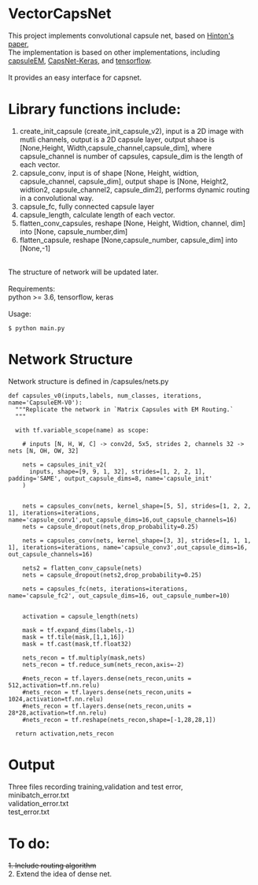 # VectorCapsNet
This project implements convolutional capsule net, based on [Hinton's paper](https://arxiv.org/abs/1710.09829), <br> 
The implementation is based on other implementations, including [capsuleEM](https://github.com/gyang274/capsulesEM), [CapsNet-Keras](https://github.com/XifengGuo/CapsNet-Keras), and [tensorflow](https://github.com/Sarasra/models). <br>
<br>
It provides an easy interface for capsnet. <br>
# Library functions include: <br>
1. create_init_capsule (create_init_capsule_v2), input is a 2D image with mutli channels, output is a 2D capsule layer, output shaoe is [None,Height, Width,capsule_channel,capsule_dim], where capsule_channel is number of capsules, capsule_dim is the length of each vector.<br>
2. capsule_conv, input is of shape [None, Height, widtion, capsule_channel, capsule_dim], output shape is [None, Height2, widtion2, capsule_channel2, capsule_dim2], performs dynamic routing in a convolutional way. <br>
3. capsule_fc, fully connected capsule layer<br>
4. capsule_length, calculate length of each vector.<br>
5. flatten_conv_capsules, reshape [None, Height, Widtion, channel, dim] into [None, capsule_number,dim]<br>
6. flatten_capsule, reshape [None,capsule_number, capsule_dim] into [None,-1]<br>
<br>
The structure of network will be updated later. <br>
<br>
Requirements:<br>
python >= 3.6, tensorflow, keras <br>
<br>
Usage:<br>

```
$ python main.py
```

# Network Structure<br>
Network structure is defined in /capsules/nets.py <br>
```
def capsules_v0(inputs,labels, num_classes, iterations, name='CapsuleEM-V0'):
  """Replicate the network in `Matrix Capsules with EM Routing.`
  """

  with tf.variable_scope(name) as scope:

    # inputs [N, H, W, C] -> conv2d, 5x5, strides 2, channels 32 -> nets [N, OH, OW, 32]
    
    nets = capsules_init_v2(
      inputs, shape=[9, 9, 1, 32], strides=[1, 2, 2, 1], padding='SAME', output_capsule_dims=8, name='capsule_init'
    )

    
    nets = capsules_conv(nets, kernel_shape=[5, 5], strides=[1, 2, 2, 1], iterations=iterations, name='capsule_conv1',out_capsule_dims=16,out_capsule_channels=16)
    nets = capsule_dropout(nets,drop_probability=0.25)
   
    nets = capsules_conv(nets, kernel_shape=[3, 3], strides=[1, 1, 1, 1], iterations=iterations, name='capsule_conv3',out_capsule_dims=16, out_capsule_channels=16)
   
    nets2 = flatten_conv_capsule(nets)
    nets = capsule_dropout(nets2,drop_probability=0.25)
    
    nets = capsules_fc(nets, iterations=iterations, name='capsule_fc2', out_capsule_dims=16, out_capsule_number=10)
    

    activation = capsule_length(nets)
   
    mask = tf.expand_dims(labels,-1)
    mask = tf.tile(mask,[1,1,16])
    mask = tf.cast(mask,tf.float32)

    nets_recon = tf.multiply(mask,nets)
    nets_recon = tf.reduce_sum(nets_recon,axis=-2)

    #nets_recon = tf.layers.dense(nets_recon,units = 512,activation=tf.nn.relu)
    #nets_recon = tf.layers.dense(nets_recon,units = 1024,activation=tf.nn.relu)
    #nets_recon = tf.layers.dense(nets_recon,units = 28*28,activation=tf.nn.relu)
    #nets_recon = tf.reshape(nets_recon,shape=[-1,28,28,1])
    
  return activation,nets_recon
  ```
# Output <br>
Three files recording training,validation and test error, <br>
minibatch_error.txt <br>
validation_error.txt <br>
test_error.txt <br>

# To do:<br> 
<del>1. Include routing algorithm </del><br>
2. Extend the idea of dense net.

